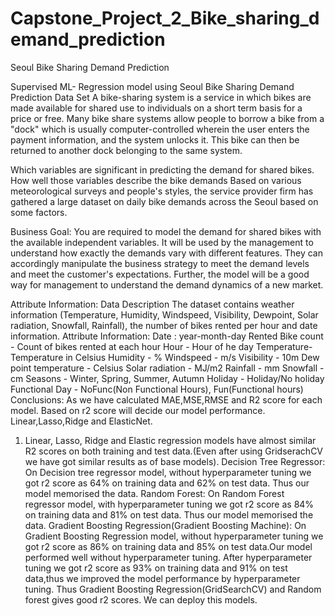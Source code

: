 # Capstone_Project_2_Bike_sharing_demand_prediction
Seoul Bike Sharing Demand Prediction

Supervised ML- Regression model using Seoul Bike Sharing Demand Prediction Data Set
A bike-sharing system is a service in which bikes are made available for shared use to individuals on a short term basis for a price or free. Many bike share systems allow people to borrow a bike from a "dock" which is usually computer-controlled wherein the user enters the payment information, and the system unlocks it. This bike can then be returned to another dock belonging to the same system.

Which variables are significant in predicting the demand for shared bikes. How well those variables describe the bike demands Based on various meteorological surveys and people's styles, the service provider firm has gathered a large dataset on daily bike demands across the Seoul based on some factors.

Business Goal:
You are required to model the demand for shared bikes with the available independent variables. It will be used by the management to understand how exactly the demands vary with different features. They can accordingly manipulate the business strategy to meet the demand levels and meet the customer's expectations. Further, the model will be a good way for management to understand the demand dynamics of a new market.

Attribute Information:
Data Description
The dataset contains weather information (Temperature, Humidity, Windspeed, Visibility, Dewpoint, Solar radiation, Snowfall, Rainfall), the number of bikes rented per hour and date information.
Attribute Information:
Date : year-month-day
Rented Bike count - Count of bikes rented at each hour
Hour - Hour of he day
Temperature-Temperature in Celsius
Humidity - %
Windspeed - m/s
Visibility - 10m
Dew point temperature - Celsius
Solar radiation - MJ/m2
Rainfall - mm
Snowfall - cm
Seasons - Winter, Spring, Summer, Autumn
Holiday - Holiday/No holiday
Functional Day - NoFunc(Non Functional Hours), Fun(Functional hours)
Conclusions:
As we have calculated MAE,MSE,RMSE and R2 score for each model. Based on r2 score will decide our model performance.
Linear,Lasso,Ridge and ElasticNet.
1) Linear, Lasso, Ridge and Elastic regression models have almost similar R2 scores on both training and test data.(Even after using GridserachCV we have got similar results as of base models).
Decision Tree Regressor:
On Decision tree regressor model, without hyperparameter tuning we got r2 score as 64% on training data and 62% on test data. Thus our model memorised the data.
Random Forest:
On Random Forest regressor model, with hyperparameter tuning we got r2 score as 84% on training data and 81% on test data. Thus our model memorised the data.
Gradient Boosting Regression(Gradient Boosting Machine):
On Gradient Boosting Regression model, without hyperparameter tuning we got r2 score as 86% on training data and 85% on test data.Our model performed well without hyperparameter tuning.
After hyperparameter tuning we got r2 score as 93% on training data and 91% on test data,thus we improved the model performance by hyperparameter tuning.
Thus Gradient Boosting Regression(GridSearchCV) and Random forest gives good r2 scores. We can deploy this models.
